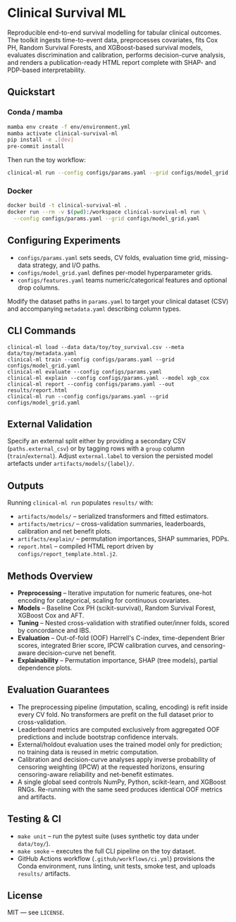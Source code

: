 # Clinical Survival ML

Reproducible end-to-end survival modelling for tabular clinical outcomes. The toolkit ingests time-to-event data, preprocesses covariates, fits Cox PH, Random Survival Forests, and XGBoost-based survival models, evaluates discrimination and calibration, performs decision-curve analysis, and renders a publication-ready HTML report complete with SHAP- and PDP-based interpretability.

## Quickstart

### Conda / mamba

```bash
mamba env create -f env/environment.yml
mamba activate clinical-survival-ml
pip install -e .[dev]
pre-commit install
```

Then run the toy workflow:

```bash
clinical-ml run --config configs/params.yaml --grid configs/model_grid.yaml
```

### Docker

```bash
docker build -t clinical-survival-ml .
docker run --rm -v $(pwd):/workspace clinical-survival-ml run \
  --config configs/params.yaml --grid configs/model_grid.yaml
```

## Configuring Experiments

- `configs/params.yaml` sets seeds, CV folds, evaluation time grid, missing-data strategy, and I/O paths.
- `configs/model_grid.yaml` defines per-model hyperparameter grids.
- `configs/features.yaml` teams numeric/categorical features and optional drop columns.

Modify the dataset paths in `params.yaml` to target your clinical dataset (CSV) and accompanying `metadata.yaml` describing column types.

## CLI Commands

```
clinical-ml load --data data/toy/toy_survival.csv --meta data/toy/metadata.yaml
clinical-ml train --config configs/params.yaml --grid configs/model_grid.yaml
clinical-ml evaluate --config configs/params.yaml
clinical-ml explain --config configs/params.yaml --model xgb_cox
clinical-ml report --config configs/params.yaml --out results/report.html
clinical-ml run --config configs/params.yaml --grid configs/model_grid.yaml
```

## External Validation

Specify an external split either by providing a secondary CSV (`paths.external_csv`) or by tagging rows with a `group` column (`train`/`external`). Adjust `external.label` to version the persisted model artefacts under `artifacts/models/{label}/`.

## Outputs

Running `clinical-ml run` populates `results/` with:

- `artifacts/models/` – serialized transformers and fitted estimators.
- `artifacts/metrics/` – cross-validation summaries, leaderboards, calibration and net benefit plots.
- `artifacts/explain/` – permutation importances, SHAP summaries, PDPs.
- `report.html` – compiled HTML report driven by `configs/report_template.html.j2`.

## Methods Overview

- **Preprocessing** – Iterative imputation for numeric features, one-hot encoding for categorical, scaling for continuous covariates.
- **Models** – Baseline Cox PH (scikit-survival), Random Survival Forest, XGBoost Cox and AFT.
- **Tuning** – Nested cross-validation with stratified outer/inner folds, scored by concordance and IBS.
- **Evaluation** – Out-of-fold (OOF) Harrell's C-index, time-dependent Brier scores, integrated Brier score, IPCW calibration curves, and censoring-aware decision-curve net benefit.
- **Explainability** – Permutation importance, SHAP (tree models), partial dependence plots.

## Evaluation Guarantees

- The preprocessing pipeline (imputation, scaling, encoding) is refit inside every CV fold. No transformers are prefit on the full dataset prior to cross-validation.
- Leaderboard metrics are computed exclusively from aggregated OOF predictions and include bootstrap confidence intervals.
- External/holdout evaluation uses the trained model only for prediction; no training data is reused in metric computation.
- Calibration and decision-curve analyses apply inverse probability of censoring weighting (IPCW) at the requested horizons, ensuring censoring-aware reliability and net-benefit estimates.
- A single global seed controls NumPy, Python, scikit-learn, and XGBoost RNGs. Re-running with the same seed produces identical OOF metrics and artifacts.

## Testing & CI

- `make unit` – run the pytest suite (uses synthetic toy data under `data/toy/`).
- `make smoke` – executes the full CLI pipeline on the toy dataset.
- GitHub Actions workflow (`.github/workflows/ci.yml`) provisions the Conda environment, runs linting, unit tests, smoke test, and uploads `results/` artifacts.

## License

MIT — see `LICENSE`.
